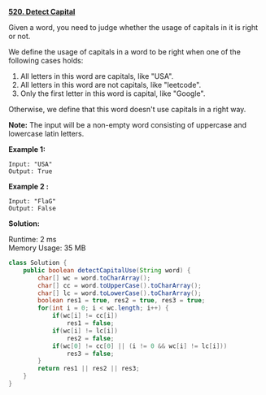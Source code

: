 **[520. Detect Capital](https://leetcode.com/problems/detect-capital/)**

Given a word, you need to judge whether the usage of capitals in it is right or not.

We define the usage of capitals in a word to be right when one of the following cases holds:

1. All letters in this word are capitals, like "USA".
2. All letters in this word are not capitals, like "leetcode".
3. Only the first letter in this word is capital, like "Google".

Otherwise, we define that this word doesn't use capitals in a right way.

**Note:**
The input will be a non-empty word consisting of uppercase and lowercase latin letters.


**Example 1:**

```
Input: "USA"
Output: True
```

**Example 2 :**

```
Input: "FlaG"
Output: False
```

**Solution:**

Runtime: 2 ms<br/>
Memory Usage: 35 MB

```java
class Solution {
    public boolean detectCapitalUse(String word) {
        char[] wc = word.toCharArray();
        char[] cc = word.toUpperCase().toCharArray();
        char[] lc = word.toLowerCase().toCharArray();
        boolean res1 = true, res2 = true, res3 = true;
        for(int i = 0; i < wc.length; i++) {
            if(wc[i] != cc[i]) 
                res1 = false;
            if(wc[i] != lc[i])
                res2 = false;
            if(wc[0] != cc[0] || (i != 0 && wc[i] != lc[i]))
                res3 = false;
        }
        return res1 || res2 || res3;
    }
}
```